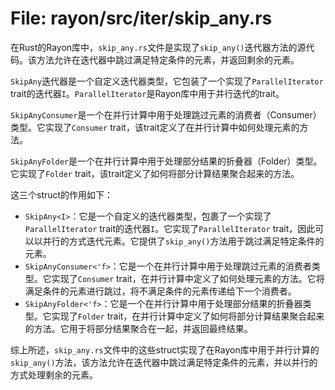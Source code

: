 # File: rayon/src/iter/skip_any.rs

在Rust的Rayon库中，`skip_any.rs`文件是实现了`skip_any()`迭代器方法的源代码。该方法允许在迭代器中跳过满足特定条件的元素，并返回剩余的元素。

`SkipAny`迭代器是一个自定义迭代器类型，它包装了一个实现了`ParallelIterator` trait的迭代器`I`。`ParallelIterator`是Rayon库中用于并行迭代的trait。

`SkipAnyConsumer`是一个在并行计算中用于处理跳过元素的消费者（Consumer）类型。它实现了`Consumer` trait，该trait定义了在并行计算中如何处理元素的方法。

`SkipAnyFolder`是一个在并行计算中用于处理部分结果的折叠器（Folder）类型。它实现了`Folder` trait，该trait定义了如何将部分计算结果聚合起来的方法。

这三个struct的作用如下：

- `SkipAny<I>`：它是一个自定义的迭代器类型，包裹了一个实现了`ParallelIterator` trait的迭代器`I`。它实现了`ParallelIterator` trait，因此可以以并行的方式迭代元素。它提供了`skip_any()`方法用于跳过满足特定条件的元素。
- `SkipAnyConsumer<'f>`：它是一个在并行计算中用于处理跳过元素的消费者类型。它实现了`Consumer` trait，在并行计算中定义了如何处理元素的方法。它将满足条件的元素进行跳过，将不满足条件的元素传递给下一个消费者。
- `SkipAnyFolder<'f>`：它是一个在并行计算中用于处理部分结果的折叠器类型。它实现了`Folder` trait，在并行计算中定义了如何将部分计算结果聚合起来的方法。它用于将部分结果聚合在一起，并返回最终结果。

综上所述，`skip_any.rs`文件中的这些struct实现了在Rayon库中用于并行计算的`skip_any()`方法，该方法允许在迭代器中跳过满足特定条件的元素，并以并行的方式处理剩余的元素。


